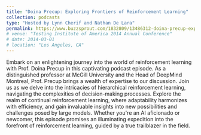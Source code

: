 ```yaml
---
title: "Doina Precup: Exploring Frontiers of Reinforcement Learning"
collection: podcasts
type: "Hosted by Lynn Cherif and Nathan De Lara"
permalink: https://www.buzzsprout.com/1832809/13486312-doina-precup-exploring-frontiers-of-reinforcement-learning
# venue: "Testing Institute of America 2014 Annual Conference"
# date: 2014-03-01
# location: "Los Angeles, CA"
---
```


Embark on an enlightening journey into the world of reinforcement learning with Prof. Doina Precup in this captivating podcast episode. As a distinguished professor at McGill University and the Head of DeepMind Montreal, Prof. Precup brings a wealth of expertise to our discussion. Join us as we delve into the intricacies of hierarchical reinforcement learning, navigating the complexities of decision-making processes. Explore the realm of continual reinforcement learning, where adaptability harmonizes with efficiency, and gain invaluable insights into new possibilities and challenges posed by large models. Whether you're an AI aficionado or newcomer, this episode promises an illuminating expedition into the forefront of reinforcement learning, guided by a true trailblazer in the field.